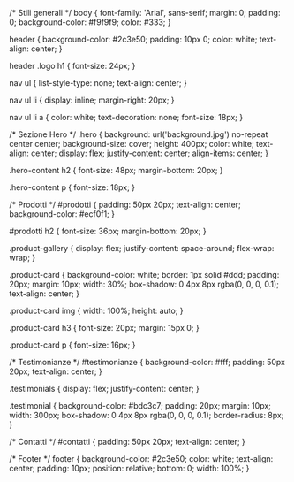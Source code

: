 /* Stili generali */
body {
    font-family: 'Arial', sans-serif;
    margin: 0;
    padding: 0;
    background-color: #f9f9f9;
    color: #333;
}

header {
    background-color: #2c3e50;
    padding: 10px 0;
    color: white;
    text-align: center;
}

header .logo h1 {
    font-size: 24px;
}

nav ul {
    list-style-type: none;
    text-align: center;
}

nav ul li {
    display: inline;
    margin-right: 20px;
}

nav ul li a {
    color: white;
    text-decoration: none;
    font-size: 18px;
}

/* Sezione Hero */
.hero {
    background: url('background.jpg') no-repeat center center;
    background-size: cover;
    height: 400px;
    color: white;
    text-align: center;
    display: flex;
    justify-content: center;
    align-items: center;
}

.hero-content h2 {
    font-size: 48px;
    margin-bottom: 20px;
}

.hero-content p {
    font-size: 18px;
}

/* Prodotti */
#prodotti {
    padding: 50px 20px;
    text-align: center;
    background-color: #ecf0f1;
}

#prodotti h2 {
    font-size: 36px;
    margin-bottom: 20px;
}

.product-gallery {
    display: flex;
    justify-content: space-around;
    flex-wrap: wrap;
}

.product-card {
    background-color: white;
    border: 1px solid #ddd;
    padding: 20px;
    margin: 10px;
    width: 30%;
    box-shadow: 0 4px 8px rgba(0, 0, 0, 0.1);
    text-align: center;
}

.product-card img {
    width: 100%;
    height: auto;
}

.product-card h3 {
    font-size: 20px;
    margin: 15px 0;
}

.product-card p {
    font-size: 16px;
}

/* Testimonianze */
#testimonianze {
    background-color: #fff;
    padding: 50px 20px;
    text-align: center;
}

.testimonials {
    display: flex;
    justify-content: center;
}

.testimonial {
    background-color: #bdc3c7;
    padding: 20px;
    margin: 10px;
    width: 300px;
    box-shadow: 0 4px 8px rgba(0, 0, 0, 0.1);
    border-radius: 8px;
}

/* Contatti */
#contatti {
    padding: 50px 20px;
    text-align: center;
}

/* Footer */
footer {
    background-color: #2c3e50;
    color: white;
    text-align: center;
    padding: 10px;
    position: relative;
    bottom: 0;
    width: 100%;
}
